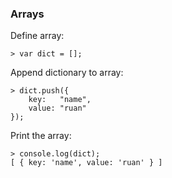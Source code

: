 ### Arrays

Define array:

```
> var dict = [];
```

Append dictionary to array:

```
> dict.push({
    key:   "name",
    value: "ruan"
});
```

Print the array:

```
> console.log(dict);
[ { key: 'name', value: 'ruan' } ]
```

